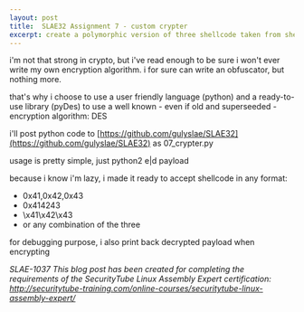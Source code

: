 ```yaml
---
layout: post
title:  SLAE32 Assignment 7 - custom crypter
excerpt: create a polymorphic version of three shellcode taken from shellstorm
---
```


i'm not that strong in crypto, but i've read enough to be sure i won't
ever write my own encryption algorithm. i for sure can write an
obfuscator, but nothing more.

that's why i choose to use a user friendly language (python) and a
ready-to-use library (pyDes) to use a well known - even if old and
superseeded - encryption algorithm: DES

i'll post python code to [https://github.com/gulyslae/SLAE32](https://github.com/gulyslae/SLAE32) as 07_crypter.py

usage is pretty simple, just python2 e|d payload

because i know i'm lazy, i made it ready to accept shellcode in any format:
* 0x41,0x42,0x43
* 0x414243
* \x41\x42\x43
* or any combination of the three

for debugging purpose, i also print back decrypted payload when encrypting

*SLAE-1037*
*This blog post has been created for completing the requirements of the SecurityTube Linux Assembly Expert certification: http://securitytube-training.com/online-courses/securitytube-linux-assembly-expert/*

